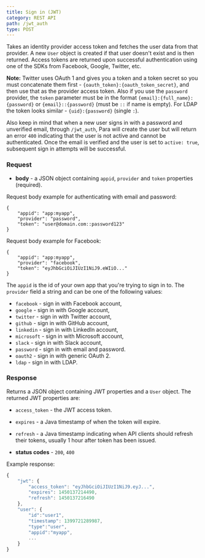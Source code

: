 ```yaml
---
title: Sign in (JWT)
category: REST API
path: /jwt_auth
type: POST
---
```


Takes an identity provider access token and fetches the user data from that provider. A new `User` object is created
if that user doesn't exist and is then returned. Access tokens are returned upon successful authentication
using one of the SDKs from Facebook, Google, Twitter, etc.

**Note:** Twitter uses OAuth 1 and gives you a token and a token secret so you must concatenate them first -
`{oauth_token}:{oauth_token_secret}`, and then use that as the provider access token.
Also if you use the `password` provider, the `token` parameter must be in the format `{email}:{full_name}:{password}` or
`{email}::{password}` (must be `::` if name is empty). For LDAP the token looks similar - `{uid}:{password}` (single `:`).

Also keep in mind that when a new user signs in with a password and unverified email, through `/jwt_auth`,
Para will create the user but will return an error `400` indicating that the user is not active and cannot be authenticated.
Once the email is verified and the user is set to `active: true`, subsequent sign in attempts will be successful.

### Request

- **body** - a JSON object containing `appid`, `provider` and `token` properties (required).

Request body example for authenticating with email and password:
```
{
	"appid": "app:myapp",
	"provider": "password",
	"token": "user@domain.com::password123"
}
```
Request body example for Facebook:
```
{
	"appid": "app:myapp",
	"provider": "facebook",
	"token": "eyJhbGciOiJIUzI1NiJ9.eWIiO..."
}
```
The `appid` is the id of your own app that you're trying to sign in to. The `provider` field a string and can be
one of the following values:
- `facebook` - sign in with Facebook account,
- `google` - sign in with Google account,
- `twitter` - sign in with Twitter account,
- `github` - sign in with GitHub account,
- `linkedin` - sign in with LinkedIn account,
- `microsoft` - sign in with Microsoft account,
- `slack` - sign in with Slack account,
- `password` - sign in with email and password.
- `oauth2` - sign in with generic OAuth 2.
- `ldap` - sign in with LDAP.

### Response

Returns a JSON object containing JWT properties and a `User` object. The returned JWT properties are:

- `access_token` - the JWT access token.
- `expires` - a Java timestamp of when the token will expire.
- `refresh` - a Java timestamp indicating when API clients should refresh their tokens,
usually 1 hour after token has been issued.

- **status codes** - `200`, `400`

Example response:
```js
{
	"jwt": {
		"access_token": "eyJhbGciOiJIUzI1NiJ9.eyJ...",
		"expires": 1450137214490,
		"refresh": 1450137216490
	},
	"user": {
		"id":"user1",
		"timestamp": 1399721289987,
		"type":"user",
		"appid":"myapp",
		...
	}
}
```
